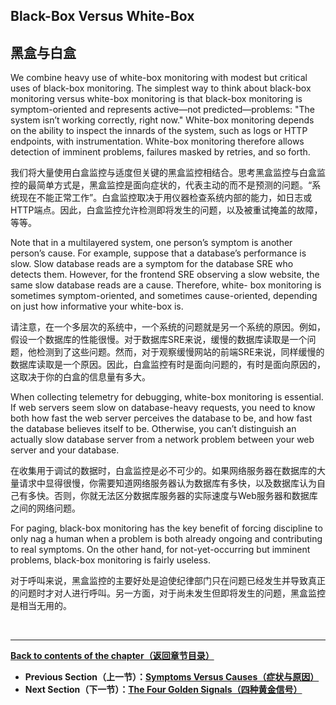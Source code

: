 ## **Black-Box Versus White-Box**

## **黑盒与白盒**

We combine heavy use of white-box monitoring with modest but critical uses of black-box monitoring. The simplest way to think about black-box monitoring versus white-box monitoring is that black-box monitoring is symptom-oriented and represents active—not predicted—problems: "The system isn’t working correctly, right now." White-box monitoring depends on the ability to inspect the innards of the system, such as logs or HTTP endpoints, with instrumentation. White-box monitoring therefore allows detection of imminent problems, failures masked by retries, and so forth.

我们将大量使用白盒监控与适度但关键的黑盒监控相结合。思考黑盒监控与白盒监控的最简单方式是，黑盒监控是面向症状的，代表主动的而不是预测的问题。“系统现在不能正常工作”。白盒监控取决于用仪器检查系统内部的能力，如日志或HTTP端点。因此，白盒监控允许检测即将发生的问题，以及被重试掩盖的故障，等等。

Note that in a multilayered system, one person’s symptom is another person’s cause. For example, suppose that a database’s performance is slow. Slow database reads are a symptom for the database SRE who detects them. However, for the frontend SRE observing a slow website, the same slow database reads are a cause. Therefore, white- box monitoring is sometimes symptom-oriented, and sometimes cause-oriented, depending on just how informative your white-box is.

请注意，在一个多层次的系统中，一个系统的问题就是另一个系统的原因。例如，假设一个数据库的性能很慢。对于数据库SRE来说，缓慢的数据库读取是一个问题，他检测到了这些问题。然而，对于观察缓慢网站的前端SRE来说，同样缓慢的数据库读取是一个原因。因此，白盒监控有时是面向问题的，有时是面向原因的，这取决于你的白盒的信息量有多大。

When collecting telemetry for debugging, white-box monitoring is essential. If web servers seem slow on database-heavy requests, you need to know both how fast the web server perceives the database to be, and how fast the database believes itself to be. Otherwise, you can’t distinguish an actually slow database server from a network problem between your web server and your database.

在收集用于调试的数据时，白盒监控是必不可少的。如果网络服务器在数据库的大量请求中显得很慢，你需要知道网络服务器认为数据库有多快，以及数据库认为自己有多快。否则，你就无法区分数据库服务器的实际速度与Web服务器和数据库之间的网络问题。

For paging, black-box monitoring has the key benefit of forcing discipline to only nag a human when a problem is both already ongoing and contributing to real symptoms. On the other hand, for not-yet-occurring but imminent problems, black-box monitoring is fairly useless.

对于呼叫来说，黑盒监控的主要好处是迫使纪律部门只在问题已经发生并导致真正的问题时才对人进行呼叫。另一方面，对于尚未发生但即将发生的问题，黑盒监控是相当无用的。

<br>

---

**[Back to contents of the chapter（返回章节目录）](monitoring_distributed_systems.md)**

* **Previous Section（上一节）：[Symptoms Versus Causes（症状与原因）](symptoms_versus_causes.md)**
* **Next Section（下一节）：[The Four Golden Signals（四种黄金信号）](the_four_golden_signals.md)**
